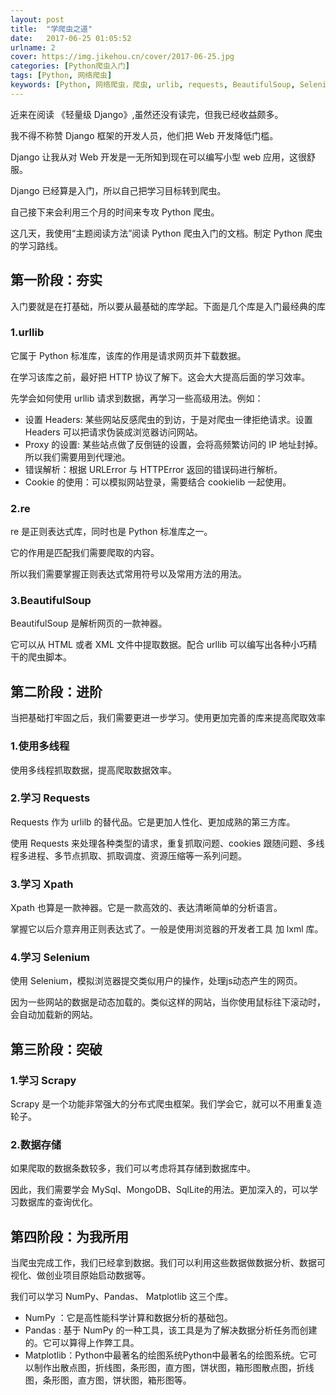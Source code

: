 ```yaml
---
layout: post
title:  "学爬虫之道"
date:   2017-06-25 01:05:52
urlname: 2
cover: https://img.jikehou.cn/cover/2017-06-25.jpg
categories: [Python爬虫入门]
tags: [Python, 网络爬虫]
keywords: [Python, 网络爬虫，爬虫, urlib, requests, BeautifulSoup, Selenium, Scrapy, MySql, MongoDB, NumPy, Pandas, Matplotlib]
---
```

近来在阅读 《轻量级 Django》,虽然还没有读完，但我已经收益颇多。

我不得不称赞 Django 框架的开发人员，他们把 Web 开发降低门槛。

Django 让我从对 Web 开发是一无所知到现在可以编写小型 web 应用，这很舒服。

Django 已经算是入门，所以自己把学习目标转到爬虫。
<!-- more -->
自己接下来会利用三个月的时间来专攻 Python 爬虫。

这几天，我使用“主题阅读方法”阅读 Python 爬虫入门的文档。制定 Python 爬虫的学习路线。

## 第一阶段：夯实
入门要就是在打基础，所以要从最基础的库学起。下面是几个库是入门最经典的库
### 1.urllib 
它属于 Python 标准库，该库的作用是请求网页并下载数据。

在学习该库之前，最好把 HTTP 协议了解下。这会大大提高后面的学习效率。

先学会如何使用 urllib 请求到数据，再学习一些高级用法。例如：
- 设置 Headers: 某些网站反感爬虫的到访，于是对爬虫一律拒绝请求。设置 Headers 可以把请求伪装成浏览器访问网站。
- Proxy 的设置: 某些站点做了反倒链的设置，会将高频繁访问的 IP 地址封掉。所以我们需要用到代理池。
- 错误解析：根据 URLError 与 HTTPError 返回的错误码进行解析。
- Cookie 的使用：可以模拟网站登录，需要结合 cookielib 一起使用。

### 2.re
re 是正则表达式库，同时也是 Python 标准库之一。

它的作用是匹配我们需要爬取的内容。

所以我们需要掌握正则表达式常用符号以及常用方法的用法。

### 3.BeautifulSoup
BeautifulSoup 是解析网页的一款神器。

它可以从 HTML 或者 XML 文件中提取数据。配合 urllib 可以编写出各种小巧精干的爬虫脚本。

## 第二阶段：进阶
当把基础打牢固之后，我们需要更进一步学习。使用更加完善的库来提高爬取效率

### 1.使用多线程
使用多线程抓取数据，提高爬取数据效率。

### 2.学习 Requests
Requests 作为 urlilb 的替代品。它是更加人性化、更加成熟的第三方库。

使用 Requests 来处理各种类型的请求，重复抓取问题、cookies 跟随问题、多线程多进程、多节点抓取、抓取调度、资源压缩等一系列问题。
### 3.学习 Xpath
Xpath 也算是一款神器。它是一款高效的、表达清晰简单的分析语言。

掌握它以后介意弃用正则表达式了。一般是使用浏览器的开发者工具 加 lxml 库。

### 4.学习 Selenium
使用 Selenium，模拟浏览器提交类似用户的操作，处理js动态产生的网页。

因为一些网站的数据是动态加载的。类似这样的网站，当你使用鼠标往下滚动时，会自动加载新的网站。

## 第三阶段：突破
### 1.学习 Scrapy
Scrapy 是一个功能非常强大的分布式爬虫框架。我们学会它，就可以不用重复造轮子。

### 2.数据存储
如果爬取的数据条数较多，我们可以考虑将其存储到数据库中。

因此，我们需要学会 MySql、MongoDB、SqlLite的用法。更加深入的，可以学习数据库的查询优化。

## 第四阶段：为我所用
当爬虫完成工作，我们已经拿到数据。我们可以利用这些数据做数据分析、数据可视化、做创业项目原始启动数据等。

我们可以学习 NumPy、Pandas、 Matplotlib 这三个库。

- NumPy ：它是高性能科学计算和数据分析的基础包。
- Pandas : 基于 NumPy 的一种工具，该工具是为了解决数据分析任务而创建的。它可以算得上作弊工具。
- Matplotlib：Python中最著名的绘图系统Python中最著名的绘图系统。它可以制作出散点图，折线图，条形图，直方图，饼状图，箱形图散点图，折线图，条形图，直方图，饼状图，箱形图等。